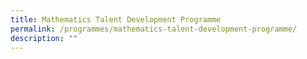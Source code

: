 ```yaml
---
title: Mathematics Talent Development Programme
permalink: /programmes/mathematics-talent-development-programme/
description: ""
---
```


